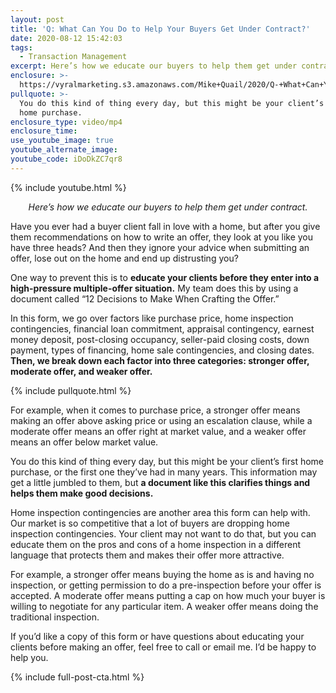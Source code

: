 ```yaml
---
layout: post
title: 'Q: What Can You Do to Help Your Buyers Get Under Contract?'
date: 2020-08-12 15:42:03
tags:
  - Transaction Management
excerpt: Here’s how we educate our buyers to help them get under contract.
enclosure: >-
  https://vyralmarketing.s3.amazonaws.com/Mike+Quail/2020/Q-+What+Can+You+Do+to+Help+Your+Buyers+Get+Under+Contract_.mp4
pullquote: >-
  You do this kind of thing every day, but this might be your client’s first
  home purchase.
enclosure_type: video/mp4
enclosure_time:
use_youtube_image: true
youtube_alternate_image:
youtube_code: iDoDkZC7qr8
---
```


{% include youtube.html %}

<p style="text-align:center"><em>Here’s how we educate our buyers to help them get under contract.</em></p>

Have you ever had a buyer client fall in love with a home, but after you give them recommendations on how to write an offer, they look at you like you have three heads? And then they ignore your advice when submitting an offer, lose out on the home and end up distrusting you?

One way to prevent this is to **educate your clients before they enter into a high-pressure multiple-offer situation.** My team does this by using a document called “12 Decisions to Make When Crafting the Offer.”

In this form, we go over factors like purchase price, home inspection contingencies, financial loan commitment, appraisal contingency, earnest money deposit, post-closing occupancy, seller-paid closing costs, down payment, types of financing, home sale contingencies, and closing dates. **Then, we break down each factor into three categories: stronger offer, moderate offer, and weaker offer.&nbsp;**

{% include pullquote.html %}

For example, when it comes to purchase price, a stronger offer means making an offer above asking price or using an escalation clause, while a moderate offer means an offer right at market value, and a weaker offer means an offer below market value.

You do this kind of thing every day, but this might be your client’s first home purchase, or the first one they’ve had in many years. This information may get a little jumbled to them, but **a document like this clarifies things and helps them make good decisions.&nbsp;**

Home inspection contingencies are another area this form can help with. Our market is so competitive that a lot of buyers are dropping home inspection contingencies. Your client may not want to do that, but you can educate them on the pros and cons of a home inspection in a different language that protects them and makes their offer more attractive.&nbsp;

For example, a stronger offer means buying the home as is and having no inspection, or getting permission to do a pre-inspection before your offer is accepted. A moderate offer means putting a cap on how much your buyer is willing to negotiate for any particular item. A weaker offer means doing the traditional inspection.&nbsp;

If you’d like a copy of this form or have questions about educating your clients before making an offer, feel free to call or email me. I’d be happy to help you.

{% include full-post-cta.html %}